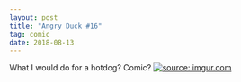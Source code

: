 ```yaml
---
layout: post
title: "Angry Duck #16"
tag: comic
date: 2018-08-13
---
```


What I would do for a hotdog? Comic? <!-- #48 -->
[![](https://i.imgur.com/2g5E0NJ.jpg "source: imgur.com")](https://i.imgur.com/2g5E0NJ.jpg)
